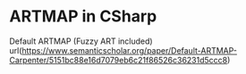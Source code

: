 # ARTMAP in CSharp

Default ARTMAP (Fuzzy ART included)
url(https://www.semanticscholar.org/paper/Default-ARTMAP-Carpenter/5151bc88e16d7079eb6c21f86526c36231d5ccc8)
